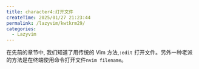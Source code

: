 ```yaml
---
title: character4:打开文件
createTime: 2025/01/27 21:23:44
permalink: /lazyvim/kwtkrm29/
categories:
  - Lazyvim
---
```

在先前的章节中, 我们知道了用传统的 Vim 方法,`:edit` 打开文件。另外一种老派的方法是在终端使用命令打开文件`nvim filename`。
